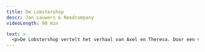 ```yaml
---
title: De Lobstershop
descr: Jan Lauwers & Needcompany
videoLength: 90 min

text: >-
  <p>De Lobstershop vertelt het verhaal van Axel en Theresa. Door een stom incident sterft hun zoon. Het verdriet is allesvernietigend en als geen enkele therapie nog helpt en zijn vrouw hem verlaat, besluit Axel zelfmoord te plegen. Op de bewuste dag trekt hij zijn beste pak aan en gaat hij, bij wijze van afscheid, nog één keer kreeft eten, met sauce armoricaine, in zijn geliefkoosde restaurant “De Lobstershop”. Maar de kelner struikelt en de kreeft met sauce armoricaine komt op Axels witte pak terecht. In de fractie van een seconde waarin Axel de saus op zijn witte pak ziet terechtkomen, wordt zijn ritueel vernietigd en ziet hij zijn hele leven in zijn gelaat ontploffen. De Lobstershop is de beschrijving van deze fractie van een seconde.<br><br>“Deze tekst is geschreven in de eenzaamheid van hotelkamers met de televisie altijd aan. Het cynisch realisme en de romantische sentimentaliteit die meer en meer de hoofdtoon vormen in zowat alle gesprekken die vandaag de dag gevoerd worden, zijn daardoor onvermijdelijk aanwezig. Ik heb er mij met plezier in gewenteld en hoop van harte dat het einde van de mensheid nog een tijdje op zich zal laten wachten." - Jan Lauwers<br><br>Première tijdens het Festival d'Avignon op 10 juli 2006</p><p><strong>Credits</strong><br>‍</p><p><strong>Tekst, regie, decor</strong> Jan Lauwers<br><br><strong>Met </strong>Grace Ellen Barkey, Anneke Bonnema, Hans Petter Dahl, Julien Faure, Benoît Gob, Yumiko Funaya (vervangt Tijen Lawton), Maarten Seghers en Inge Van Bruystegem.<br><br><strong>Muziek</strong> Hans Petter Dahl, Maarten Seghers<br><br><strong>Kostuums</strong> Lot Lemm<br><br><strong>Coproducenten</strong> Festival d’Avignon, Théâtre de la Ville (Paris), Théâtre Garonne (Toulouse), PACT Zollverein (Essen), Cankarjev Dom (Ljubljana), La Rose des Vents (Scène Nationale de Villeneuve d’Ascq), Automne en Normandie, La Filature (Scène Nationale de Mulhouse), Kaaitheater (Brussel), deSingel (Antwerpen).</p><p><strong>Camera</strong> Nico Leunen, Jan Lauwers<br><br><strong>Sound </strong>Senjan Jansen<br><br><strong>Edit </strong>Nico Leunen<br></p>
---
```

